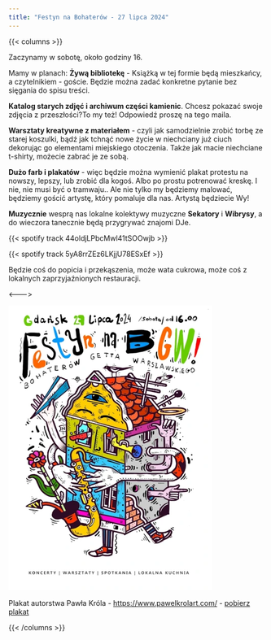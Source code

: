 ```yaml
---
title: "Festyn na Bohaterów - 27 lipca 2024"
---
```


{{< columns >}}

Zaczynamy w sobotę, około godziny 16.

Mamy w planach:
**Żywą bibliotekę** - Książką w tej formie będą mieszkańcy, a czytelnikiem - goście. Będzie można zadać konkretne pytanie bez sięgania do spisu treści. 

**Katalog starych zdjęć i archiwum części kamienic**. Chcesz pokazać swoje zdjęcia z przeszłości?To my też! Odpowiedź proszę na tego maila.  

**Warsztaty kreatywne z materiałem** - czyli jak samodzielnie zrobić torbę ze starej koszulki, bądź jak tchnąć nowe życie w niechciany już ciuch dekorując go elementami miejskiego otoczenia. Także jak macie niechciane t-shirty, możecie zabrać je ze sobą. 

**Dużo farb i plakatów** - więc będzie można wymienić plakat protestu na nowszy, lepszy, lub zrobić dla kogoś. Albo po prostu potrenować kreskę. I nie, nie musi być o tramwaju..  Ale nie tylko my będziemy malować, będziemy gościć artystę, który pomaluje dla nas. Artystą będziecie Wy!

**Muzycznie** wesprą nas lokalne kolektywy muzyczne **Sekatory** i **Wibrysy**, a do wieczora tanecznie będą przygrywać znajomi DJe. 

{{< spotify track 44oldjLPbcMwl41tSOOwjb >}}

{{< spotify track 5yA8rrZEz6LKjjU78ESxEf >}}

Będzie coś do popicia i przekąszenia, może wata cukrowa, może coś z lokalnych zaprzyjaźnionych restauracji. 

<---> <!-- magic separator, between columns -->

![plakat](bgw_festyn-sm.webp)

Plakat autorstwa Pawła Króla - https://www.pawelkrolart.com/ - [pobierz plakat](bgw_festyn.webp)

{{< /columns >}}



